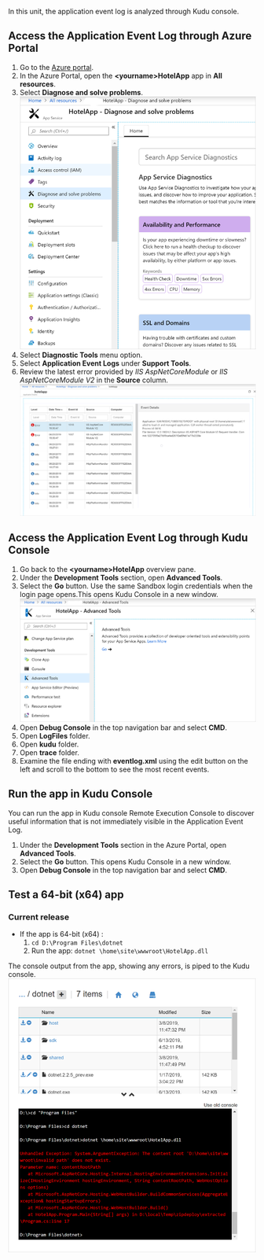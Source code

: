 In this unit, the application event log is analyzed through Kudu console.

## Access the Application Event Log through Azure Portal

1. Go to the [Azure portal](https://portal.azure.com/learn.docs.microsoft.com?azure-portal=true).
1. In the Azure Portal, open the **&lt;yourname&gt;HotelApp** app in **All resources**.
1. Select **Diagnose and solve problems**.
![Diagnose and solve problems](../media/DiagnoseAndSolveProblems.png)
1. Select **Diagnostic Tools** menu option.
1. Select **Application Event Logs** under **Support Tools**.
1. Review the latest error provided by *IIS AspNetCoreModule* or *IIS AspNetCoreModule V2* in the **Source** column.
![Application Events](../media/ApplicationEvents.png)

## Access the Application Event Log through Kudu Console

1. Go back to the **&lt;yourname&gt;HotelApp** overview pane.
1. Under the **Development Tools** section, open **Advanced Tools**. 
1. Select the **Go** button. Use the same Sandbox login credentials when the login page opens.This opens Kudu Console in a new window.
![Advanced Tools](../media/AdvancedTools.png)
1. Open **Debug Console** in the top navigation bar and select **CMD**.
1. Open **LogFiles** folder.
1. Open **kudu** folder.
1. Open **trace** folder.
1. Examine the file ending with **eventlog.xml** using the edit button on the left and scroll to the bottom to see the most recent events.

## Run the app in Kudu Console

You can run the app in Kudu console Remote Execution Console to discover useful information that is not immediately visible in the Application Event Log.

1. Under the **Development Tools** section in the Azure Portal, open **Advanced Tools**. 
1. Select the **Go** button. This opens Kudu Console in a new window.
1. Open **Debug Console** in the top navigation bar and select **CMD**.

## Test a 64-bit (x64) app

### Current release

* If the app is 64-bit (x64) :
  1. `cd D:\Program Files\dotnet`
  1. Run the app: `dotnet \home\site\wwwroot\HotelApp.dll`

The console output from the app, showing any errors, is piped to the Kudu console.
![Errors](../media/Errors.png)
